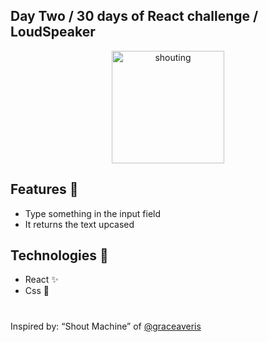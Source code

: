 ## Day Two / 30 days of React challenge / LoudSpeaker

<p  align="center">
<img  src="https://media.giphy.com/media/2A5zHrIPvo8MNnkAXl/giphy.gif"  height="180" alt="shouting">
</p>

## Features :unicorn: 
* Type something in the input field
* It returns the text upcased

## Technologies :mag_right:
* React :sparkles:
* Css :nail_care:

#
Inspired by: “Shout Machine” of [@graceaveris](https://github.com/graceaveris)
